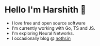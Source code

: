 # Hello I'm Harshith 👋

- I love free and open source software
- I'm currently working with Go, TS and JS.
- I'm exploring Neural Networks.
- I occasionally blog @ [nothr.in](https://nothr.in)

